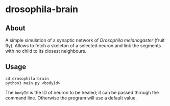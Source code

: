 # drosophila-brain

## About
A simple simulation of a synaptic network of *Drosophila melanogaster* (fruit fly).
Allows to fetch a skeleton of a selected neuron and link the segments with no child to its closest neighbours.

## Usage

```
cd drosophila-brain
python3 main.py <bodyId>
```

The `bodyId` is the ID of neuron to be healed; it can be passed through the command line. Otherwise the program will use a default value.
